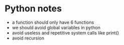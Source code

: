 # Python notes
- a function should only have 6 functions 
- we should avoid global variables in python
- avoid useless and repetitive system calls like print()
- avoid recursion
